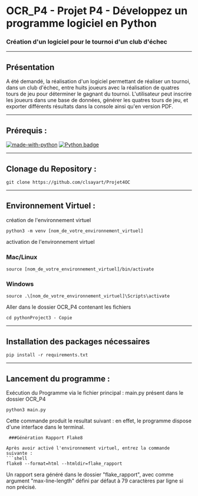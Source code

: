 # OCR_P4 - Projet P4 - Développez un programme logiciel en Python
### Création d'un logiciel pour le tournoi d'un club d'échec
***
## Présentation


A été demandé, la réalisation d'un logiciel permettant de réaliser un tournoi,
dans un club d'échec, entre huits joueurs avec la réalisation de quatres tours
de jeu pour déterminer le gagnant du tournoi.
L'utilisateur peut inscrire les joueurs dans une base de données, générer les
quatres tours de jeu, et exporter différents résultats dans la console ainsi
qu'en version PDF.
***
## Prérequis : 
[![made-with-python](
https://img.shields.io/badge/Made%20with-Python-1f425f.svg)](
https://www.python.org/)
[![Python badge](https://img.shields.io/badge/Python->=3.9-blue.svg)](
https://www.python.org/)
***
## Clonage du Repository :
````shell
git clone https://github.com/clsayart/Projet4OC
````
***
## Environnement Virtuel :
création de l'environnement virtuel
```shell
python3 -m venv [nom_de_votre_environnement_virtuel] 
```
activation de l'environnement virtuel
### Mac/Linux
````shell
source [nom_de_votre_environnement_virtuel]/bin/activate
````
### Windows
````shell
source .\[nom_de_votre_environnement_virtuel]\Scripts\activate
````

Aller dans le dossier OCR_P4 contenant les fichiers
```shell
cd pythonProject3 - Copie 
```
***
## Installation des packages nécessaires
````shell
pip install -r requirements.txt 
````
***
## Lancement du programme : 
Exécution du Programme via le fichier principal : main.py présent dans le 
dossier OCR_P4
````shell
python3 main.py 
````
Cette commande produit le resultat suivant : 
en effet, le programme dispose d'une interface dans le terminal. 

```shell
 ###Génération Rapport Flake8

Après avoir activé l'environnement virtuel, entrez la commande suivante :
```shell
flake8 --format=html --htmldir=flake_rapport
```
Un rapport sera généré dans le dossier "flake_rapport", avec comme argument 
"max-line-length" défini par défaut à 79 caractères par ligne si non précisé.
